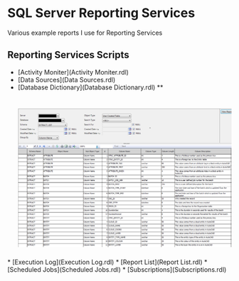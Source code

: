 # SQL Server Reporting Services
Various example reports I use for Reporting Services

## Reporting Services Scripts
* [Activity Moniter](Activity Moniter.rdl)
* [Data Sources](Data Sources.rdl)
* [Database Dictionary](Database Dictionary.rdl)
** <h1 align="left">
  <img src="Images/ssrsdatadictionary.png" alt="ssrsdatadictionary" />
</h1>
* [Execution Log](Execution Log.rdl)
* [Report List](Report List.rdl)
* [Scheduled Jobs](Scheduled Jobs.rdl)
* [Subscriptions](Subscriptions.rdl)
